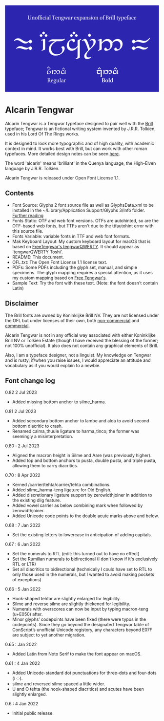 ![Title image](title.svg)

# Alcarin Tengwar

Alcarin Tengwar is a Tengwar typeface designed to pair well with the [Brill](https://www.brill.com/brill-typeface) typeface; Tengwar is an fictional writing system invented by J.R.R. Tolkien, used in his Lord Of The Rings works.

It is designed to look more typographic and of high quality, with academic context in mind. It works best with Brill, but can work with other roman typefaces. More detailed design notes can be seen [here](https://tosche.net/fonts/alcarin-tengwar).

The word 'alcarin' means 'brilliant' in the Quenya language, the High-Elven language by J.R.R. Tolkien.

Alcarin Tengwar is released under Open Font License 1.1.

## Contents
- Font Source: Glyphs 2 font source file as well as GlyphsData.xml to be installed in the ~/Library/Application Support/Glyphs 3/Info folder. [Further reading](https://glyphsapp.com/learn/roll-your-own-glyph-data)
- Fonts Static: OTF and web font versions. OTFs are autohinted, so are the OTF-based web fonts, but TTFs aren't due to the ttfautohint error with this source file.
- Fonts Variable: variable fonts in TTF and web font formats.
- Mak Keyboard Layout: My custom keyboard layout for macOS that is based on [FreeTengwar's tengwarQWERTY](http://freetengwar.sourceforge.net/keylayouts.html). It should appear as 'tengwarQWERTY Toshi'.
- README: This document.
- OFL.txt: The Open Font License 1.1 license text.
- PDFs: Some PDFs including the glyph set, manual, and simple specimens. The glyph mapping requires a special attention, as it uses my custom mapping based on [Free Tengwar's](http://freetengwar.sourceforge.net/mapping.html).
- Sample Text: Try the font with these text. (Note: the font doesn't contain Latin)

## Disclaimer
The Brill fonts are owned by Koninklijke Brill NV. They are not licensed under the OFL but under licenses of their own, both [non-commercial](https://brill.com/page/BrillFont/brill-typeface) and [commercial](https://fonts.ilovetypography.com/superfamily/Brill).

Alcarin Tengwar is not in any official way associated with either Koninklijke Brill NV or Tolkien Estate (though I have received the blessing of the former; not 100% unofficial). It also does not contain any graphical elements of Brill.

Also, I am a typeface designer, not a linguist. My knowledge on Tengwar and is rusty; if/when you raise issues, I would appreciate an attitude and vocabulary as if you would explain to a newbie.

## Font change log
0.82 2 Jul 2023
- Added missing bottom anchor to silme_harma.

0.81 2 Jul 2023
- Added secondary bottom anchor to lambe and alda to avoid second bottom diacritic to crash.
- Renamed calma_thuule ligature to harma_tinco; the former was seemingly a misinterpretation.

0.80 : 2 Jul 2023
- Aligned the macron height in Silme and Aare (was previously higher).
- Added top and bottom anchors to pusta, double pusta, and triple pusta, allowing them to carry diacritics.

0.70 : 8 Apr 2022
- Kerned /carrier/tehta/carrier/tehta combinations.
- Added silme_harma-teng ligature for Old English.
- Added discretionary ligature support by zerowidthjoiner in addition to the existing dlig feature.
- Added vowel carrier as below combining mark when followed by zerowidthjoiner.
- Added Unicode code points to the double acute marks above and below.

0.68 : 7 Jan 2022
- Set the existing letters to lowercase in anticipation of adding capitals.

0.67 : 6 Jan 2022
- Set the numerals to RTL (edit: this turned out to have no effect)
- Set the Rumilian numerals to bidirectional (I don't know if it's exclusively RTL or LTR)
- Set all diacritics to bidirectional (technically I could have set to RTL to only those used in the numerals, but I wanted to avoid making pockets of exceptions)

0.66 : 5 Jan 2022
- Hook-shaped tehtar are slightly enlarged for legibility.
- Silme and reverse silme are slightly thickened for legibility.
- Numerals with overscores can now be input by typing macron-teng (u+E050) after.
- Minor glyphs’ codepoints have been fixed (there were typos in the codepoints). Since they go beyond the designated Tengwar table of ConScript’s unofficial Unicode registory, any characters beyond E07F are subject to yet another migration.

0.65 : Jan 2022
- Added Latin from Noto Serif to make the font appear on macOS.

0.61 : 4 Jan 2022
- Added Unicode-standard dot punctuations for three-dots and four-dots (⁝ ⁘).
- silme and reversed silme spaced a little wider.
- U and O tehta (the hook-shaped diacritics) and acutes have been slightly enlarged.

0.6 : 4 Jan 2022
- Initial public release.



